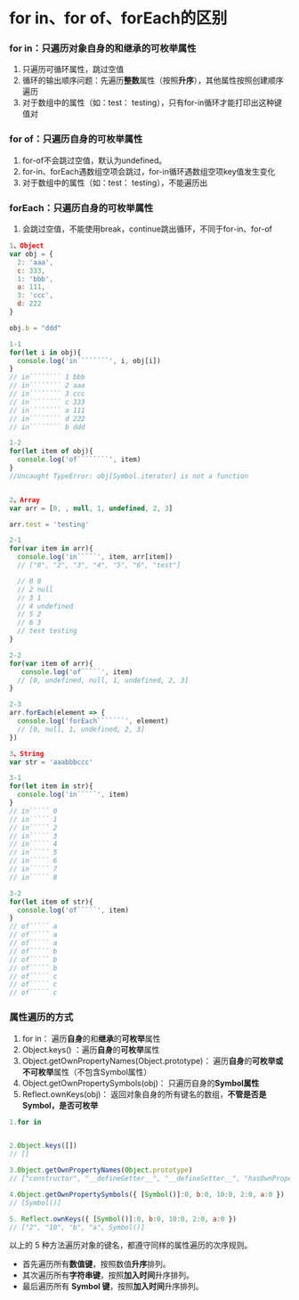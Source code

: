# for in、for of、forEach的区别

### for in：**只遍历对象自身的和继承的可枚举属性**

1. 只遍历可循环属性，跳过空值  
2. 循环的输出顺序问题：先遍历**整数**属性（按照**升序**），其他属性按照创建顺序遍历
3. 对于数组中的属性（如：test： testing），只有for-in循环才能打印出这种键值对

### for of：只遍历自身的可枚举属性

1. for-of不会跳过空值，默认为undefined。
2. for-in、forEach遇数组空项会跳过，for-in循环遇数组空项key值发生变化
3. 对于数组中的属性（如：test： testing），不能遍历出

### forEach：只遍历自身的可枚举属性

1. 会跳过空值，不能使用break，continue跳出循环，不同于for-in、for-of

```javascript
1、Object
var obj = {
  2: 'aaa',
  c: 333,
  1: 'bbb',
  a: 111,
  3: 'ccc',
  d: 222
}

obj.b = "ddd"

1-1
for(let i in obj){
  console.log('in````````', i, obj[i])
}
// in```````` 1 bbb
// in```````` 2 aaa
// in```````` 3 ccc
// in```````` c 333
// in```````` a 111
// in```````` d 222
// in```````` b ddd

1-2
for(let item of obj){
  console.log('of````````', item)
}
//Uncaught TypeError: obj[Symbol.iterator] is not a function


2、Array
var arr = [0, , null, 1, undefined, 2, 3]

arr.test = 'testing'

2-1
for(var item in arr){
  console.log('in`````', item, arr[item])
  // ["0", "2", "3", "4", "5", "6", "test"]

  // 0 0
  // 2 null
  // 3 1
  // 4 undefined
  // 5 2
  // 6 3
  // test testing
}

2-2
for(var item of arr){
   console.log('of`````', item)
  // [0, undefined, null, 1, undefined, 2, 3]  
}

2-3
arr.forEach(element => {
  console.log('forEach```````', element)
  // [0, null, 1, undefined, 2, 3] 
})

3、String
var str = 'aaabbbccc'

3-1
for(let item in str){
  console.log('in`````', item)
}
// in````` 0
// in````` 1
// in````` 2
// in````` 3
// in````` 4
// in````` 5
// in````` 6
// in````` 7
// in````` 8

3-2
for(let item of str){
  console.log('of`````', item)
}
// of````` a
// of````` a
// of````` a
// of````` b
// of````` b
// of````` b
// of````` c
// of````` c
// of````` c
```

### 属性遍历的方式

1. for in：  遍历**自身**的和**继承**的**可枚举**属性
2. Object.keys\(\) ：遍历**自身**的**可枚举**属性
3. Object.getOwnPropertyNames\(Object.prototype\)： 遍历**自身**的**可枚举或不可枚举**属性（不包含Symbol属性）
4. Object.getOwnPropertySymbols\(obj\)： 只遍历自身的**Symbol属性**
5. Reflect.ownKeys\(obj\)： 返回对象自身的所有键名的数组，**不管是否是Symbol，是否可枚举**

```js
1.for in


2.Object.keys([])
// []

3.Object.getOwnPropertyNames(Object.prototype)
// ["constructor", "__defineGetter__", "__defineSetter__", "hasOwnProperty", "__lookupGetter__", "__lookupSetter__", "isPrototypeOf", "propertyIsEnumerable", "toString", "valueOf", "__proto__", "toLocaleString"]

4.Object.getOwnPropertySymbols({ [Symbol()]:0, b:0, 10:0, 2:0, a:0 })
// [Symbol()]

5. Reflect.ownKeys({ [Symbol()]:0, b:0, 10:0, 2:0, a:0 })
// ["2", "10", "b", "a", Symbol()]
```

以上的 5 种方法遍历对象的键名，都遵守同样的属性遍历的次序规则。

* 首先遍历所有**数值键**，按照数值**升序**排列。
* 其次遍历所有**字符串键**，按照**加入时间**升序排列。
* 最后遍历所有 **Symbol 键**，按照**加入时间**升序排列。



